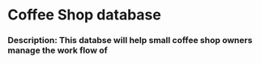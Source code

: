 # Coffee Shop database
### Description: This databse will help small coffee shop owners manage the work flow of
